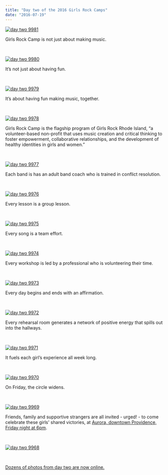 ```yaml
---
title: "Day two of the 2016 Girls Rock Camps"
date: "2016-07-19"
---
```


[![day two 9981](images/day-two-9981.jpg)](http://girlsrockri.org/wp-content/uploads/2016/07/day-two-9981.jpg)

Girls Rock Camp is not just about making music.

 

[![day two 9980](images/day-two-9980.jpg)](http://girlsrockri.org/wp-content/uploads/2016/07/day-two-9980.jpg)

It’s not just about having fun.

 

[![day two 9979](images/day-two-9979.jpg)](http://girlsrockri.org/wp-content/uploads/2016/07/day-two-9979.jpg)

It’s about having fun making music, together.

 

[![day two 9978](images/day-two-9978.jpg)](http://girlsrockri.org/wp-content/uploads/2016/07/day-two-9978.jpg)

Girls Rock Camp is the flagship program of Girls Rock Rhode Island, “a volunteer-based non-profit that uses music creation and critical thinking to foster empowerment, collaborative relationships, and the development of healthy identities in girls and women.”

 

[![day two 9977](images/day-two-9977.jpg)](http://girlsrockri.org/wp-content/uploads/2016/07/day-two-9977.jpg)

Each band is has an adult band coach who is trained in conflict resolution.

 

[![day two 9976](images/day-two-9976.jpg)](http://girlsrockri.org/wp-content/uploads/2016/07/day-two-9976.jpg)

Every lesson is a group lesson.

 

[![day two 9975](images/day-two-9975.jpg)](http://girlsrockri.org/wp-content/uploads/2016/07/day-two-9975.jpg)

Every song is a team effort.

 

[![day two 9974](images/day-two-9974.jpg)](http://girlsrockri.org/wp-content/uploads/2016/07/day-two-9974.jpg)

Every workshop is led by a professional who is volunteering their time.

 

[![day two 9973](images/day-two-9973.jpg)](http://girlsrockri.org/wp-content/uploads/2016/07/day-two-9973.jpg)

Every day begins and ends with an affirmation.

 

[![day two 9972](images/day-two-9972.jpg)](http://girlsrockri.org/wp-content/uploads/2016/07/day-two-9972.jpg)

Every rehearsal room generates a network of positive energy that spills out into the hallways.

 

[![day two 9971](images/day-two-9971.jpg)](http://girlsrockri.org/wp-content/uploads/2016/07/day-two-9971.jpg)

It fuels each girl’s experience all week long.

 

[![day two 9970](images/day-two-9970.jpg)](http://girlsrockri.org/wp-content/uploads/2016/07/day-two-9970.jpg)

On Friday, the circle widens.

 

[![day two 9969](images/day-two-9969.jpg)](http://girlsrockri.org/wp-content/uploads/2016/07/day-two-9969.jpg)

Friends, family and supportive strangers are all invited - urged! - to come celebrate these girls' shared victories, at [Aurora, downtown Providence, Friday night at 6pm](https://www.facebook.com/events/113823662387318/123555754747442/).

 

[![day two 9968](images/day-two-9968.jpg)](http://girlsrockri.org/wp-content/uploads/2016/07/day-two-9968.jpg)

 

[Dozens of photos from day two are now online.](https://www.flickr.com/photos/girlsrockri/albums/72157670565061061)

